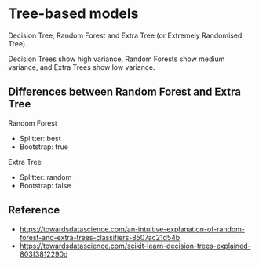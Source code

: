 # Tree-based models

Decision Tree, Random Forest and Extra Tree (or Extremely Randomised Tree).

Decision Trees show high variance, Random Forests show medium variance, and Extra Trees show low variance.

## Differences between Random Forest and Extra Tree

Random Forest

- Splitter: best
- Bootstrap: true

Extra Tree

- Splitter: random
- Bootstrap: false

## Reference
- https://towardsdatascience.com/an-intuitive-explanation-of-random-forest-and-extra-trees-classifiers-8507ac21d54b
- https://towardsdatascience.com/scikit-learn-decision-trees-explained-803f3812290d
